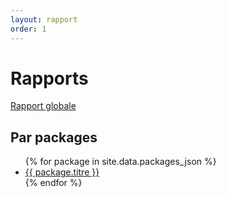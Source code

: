 ```yaml
---
layout: rapport
order: 1
---
```


# Rapports

<a href="/lab-kotlin/pkg_global/rapport"> Rapport globale </a> 

## Par packages

<ul>
  {% for package in site.data.packages_json %}
    <li> <a href="/lab-kotlin/{{ package.name }}/rapport"> {{ package.titre }} </a> </li>
  {% endfor %}
</ul>
